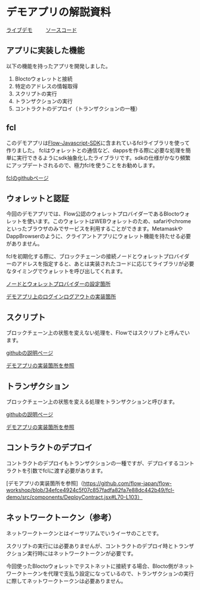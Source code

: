 # デモアプリの解説資料
[ライブデモ](https://fcl-demo.vercel.app/)
　　
[ソースコード](https://github.com/flow-japan/flow-workshop/tree/main/fcl-demo)
　　
  
## アプリに実装した機能
以下の機能を持ったアプリを開発しました。

1. Bloctoウォレットと接続
1. 特定のアドレスの情報取得
1. スクリプトの実行
1. トランザクションの実行
1. コントラクトのデプロイ（トランザクションの一種）

## fcl
このデモアプリは[Flow-Javascript-SDK](https://github.com/onflow/flow-js-sdk)に含まれているfclライブラリを使って作りました。
fclはウォレットとの通信など、dappsを作る際に必要な処理を簡単に実行できるようにsdk抽象化したライブラリです。sdkの仕様がかなり頻繁にアップデートされるので、極力fclを使うことをお勧めします。

[fclのgithubページ](https://github.com/onflow/flow-js-sdk/tree/master/packages/fcl)

## ウォレットと認証
今回のデモアプリでは、Flow公認のウォレットプロバイダーであるBloctoウォレットを使います。このウォレットはWEBウォレットのため、safariやchromeといったブラウザのみでサービスを利用することができます。MetamaskやDappBrowserのように、クライアントアプリにウォレット機能を持たせる必要がありません。

fclを初期化する際に、ブロックチェーンの接続ノードとウォレットプロバイダーのアドレスを指定すると、あとは実装されたコードに応じてライブラリが必要なタイミングでウォレットを呼び出してくれます。

[ノードとウォレットプロバイダーの設定箇所](https://github.com/flow-japan/flow-workshop/blob/34efce4924c5f07c857fadfa82fa7e88dc442b49/fcl-demo/src/config.js#L7-L8)
  
[デモアプリ上のログインログアウトの実装箇所](https://github.com/flow-japan/flow-workshop/blob/34efce4924c5f07c857fadfa82fa7e88dc442b49/fcl-demo/src/components/Authenticate.jsx#L10-L30)
  
  
## スクリプト
ブロックチェーン上の状態を変えない処理を、Flowではスクリプトと呼んでいます。

[githubの説明ページ](https://github.com/onflow/flow-js-sdk/tree/master/packages/fcl/src/scripts)

[デモアプリの実装箇所を参照](https://github.com/flow-japan/flow-workshop/blob/34efce4924c5f07c857fadfa82fa7e88dc442b49/fcl-demo/src/components/Script.jsx#L24-L34)


## トランザクション
ブロックチェーン上の状態を変える処理をトランザクションと呼びます。

[githubの説明ページ](https://github.com/onflow/flow-js-sdk/tree/master/packages/fcl/src/transactions)

[デモアプリの実装箇所を参照](https://github.com/flow-japan/flow-workshop/blob/34efce4924c5f07c857fadfa82fa7e88dc442b49/fcl-demo/src/components/DeployContract.jsx#L70-L103)


## コントラクトのデプロイ
コントラクトのデプロイもトランザクションの一種ですが、デプロイするコントラクトを引数でfclに渡す必要があります。

[デモアプリの実装箇所を参照]（https://github.com/flow-japan/flow-workshop/blob/34efce4924c5f07c857fadfa82fa7e88dc442b49/fcl-demo/src/components/DeployContract.jsx#L70-L103）


## ネットワークトークン（参考）
ネットワークトークンとはイーサリアムでいうイーサのことです。
  
スクリプトの実行には必要ありませんが、コントラクトのデプロイ時とトランザクション実行時にはネットワークトークンが必要です。
  
今回使ったBloctoウォレットでテストネットに接続する場合、Blocto側がネットワークトークンを代理で支払う設定になっているので、トランザクションの実行に際してネットワークトークンは必要ありません。
